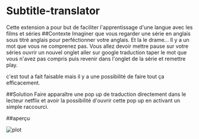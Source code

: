 # Subtitle-translator
Cette extension a pour but de faciliter l'apprentissage d'une langue avec les films et séries
##Contexte
Imaginer que vous regarder une série en anglais sous titré anglais pour perféctionner votre anglais.
Et la le drame... Il y a un mot que vous ne comprenez pas.
Vous allez devoir mettre pause sur votre séries ouvrir un nouvel onglet aller sur google traduction taper le mot que vous n'avez pas compris puis revenir
dans l'onglet de la série et remettre play.

c'est tout a fait faisable mais il y a une possibilité de faire tout ça efficacement.

##Solution
Faire apparaître une pop up de traduction directement dans le lecteur netflix et avoir la possibilité d'ouvrir cette pop up en activant un simple raccourci.

##aperçu

![plot](C:\Users\twarr\Pictures\extension\téléchargement.jpeg)
